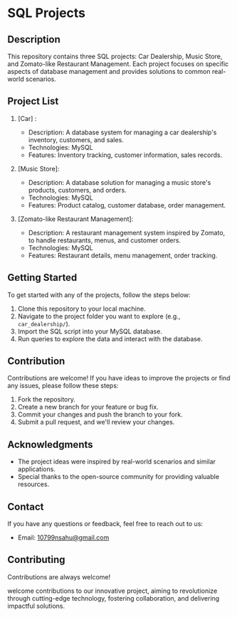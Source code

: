 # SQL Projects

## Description

This repository contains three SQL projects: Car Dealership, Music Store, and Zomato-like Restaurant Management. Each project focuses on specific aspects of database management and provides solutions to common real-world scenarios.

## Project List

1. [Car] : 

   - Description: A database system for managing a car dealership's inventory, customers, and sales.
   - Technologies: MySQL
   - Features: Inventory tracking, customer information, sales records.

2. [Music Store]:

   - Description: A database solution for managing a music store's products, customers, and orders.
   - Technologies: MySQL
   - Features: Product catalog, customer database, order management.

3. [Zomato-like Restaurant Management]:

   - Description: A restaurant management system inspired by Zomato, to handle restaurants, menus, and customer orders.
   - Technologies: MySQL
   - Features: Restaurant details, menu management, order tracking.

## Getting Started

To get started with any of the projects, follow the steps below:

1. Clone this repository to your local machine.
2. Navigate to the project folder you want to explore (e.g., `car_dealership/`).
3. Import the SQL script into your MySQL database.
4. Run queries to explore the data and interact with the database.

## Contribution

Contributions are welcome! If you have ideas to improve the projects or find any issues, please follow these steps:

1. Fork the repository.
2. Create a new branch for your feature or bug fix.
3. Commit your changes and push the branch to your fork.
4. Submit a pull request, and we'll review your changes.


## Acknowledgments

- The project ideas were inspired by real-world scenarios and similar applications.
- Special thanks to the open-source community for providing valuable resources.

## Contact

If you have any questions or feedback, feel free to reach out to us:
- Email: 10799nsahu@gmail.com


## Contributing

Contributions are always welcome!


 welcome contributions to our innovative project, aiming to revolutionize  through cutting-edge technology, fostering collaboration, and delivering impactful solutions.


